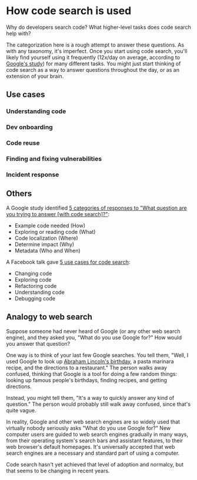 # How code search is used

Why do developers search code? What higher-level tasks does code search help with?

The categorization here is a rough attempt to answer these questions. As with any taxonomy, it's imperfect. Once you start using code search, you'll likely find yourself using it frequently (12x/day on average, according to [Google's study](story/google.md)) for many different tasks. You might just start thinking of code search as a way to answer questions throughout the day, or as an extension of your brain.

## Use cases

### Understanding code

### Dev onboarding

### Code reuse

### Finding and fixing vulnerabilities

### Incident response

## Others

A Google study identified [5 categories of responses to "What question are you trying to answer [with code search]?"](story/google.md):

- Example code needed (How)
- Exploring or reading code (What)
- Code localization (Where)
- Determine impact (Why)
- Metadata (Who and When)

A Facebook talk gave [5 use cases for code search](story/facebook.md):

- Changing code
- Exploring code
- Refactoring code
- Understanding code
- Debugging code

## Analogy to web search

Suppose someone had never heard of Google (or any other web search engine), and they asked you, "What do you use Google for?" How would you answer that question?

One way is to think of your last few Google searches. You tell them, "Well, I used Google to look up [Abraham Lincoln's birthday](https://www.google.com/search?q=abraham+lincoln%27s+birthday), a pasta marinara recipe, and the directions to a restaurant." The person walks away confused, thinking that Google is a tool for doing a few random things: looking up famous people's birthdays, finding recipes, and getting directions.

Instead, you might tell them, "It's a way to quickly answer any kind of question." The person would probably still walk away confused, since that's quite vague.

In reality, Google and other web search engines are so widely used that virtually nobody seriously asks "What do you use Google for?" New computer users are guided to web search engines gradually in many ways, from their operating system's search bars and assistant features, to their web browser's default homepages. It's universally accepted that web search engines are a necessary and standard part of using a computer.

Code search hasn't yet achieved that level of adoption and normalcy, but that seems to be changing in recent years.